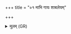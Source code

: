 +++
title = "०१ माभि गायः शाबलेयम्"

+++
<details><summary>मूलम् (GR)</summary>

माभि गायः शाबलेयं  
शौणेयं साधुवाहिनम् ।  
नमस् ते भद्रया कृण्मो  
ऽविह्वृता चक्षुषा त्वं  
शमका शमयाति त्वा ॥
</details>